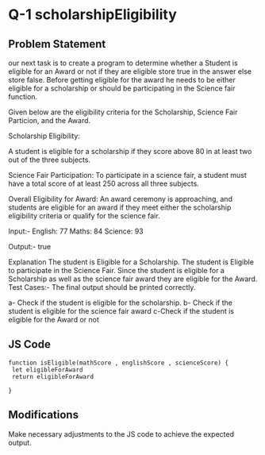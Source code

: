 # Q-1 scholarshipEligibility

## Problem Statement
our next task is to create a program to determine whether a Student is eligible for an Award or not if they are eligible store true in the answer else store false. Before getting eligible for the award he needs to be either eligible for a scholarship or should be participating in the Science fair function.

Given below are the eligibility criteria for the Scholarship, Science Fair Particion, and the Award.



Scholarship Eligibility:


A student is eligible for a scholarship if they score above 80 in at least two out of the three subjects.


Science Fair Participation:
To participate in a science fair, a student must have a total score of at least 250 across all three subjects.


Overall Eligibility for Award:
An award ceremony is approaching, and students are eligible for an award if they meet either the scholarship eligibility criteria or qualify for the science fair.


Input:-
English: 77
Maths:   84
Science: 93


Output:-
true


Explanation
The student is Eligible for a Scholarship.
The student is Eligible to participate in the Science Fair.
Since the student is eligible for a Scholarship as well as the science fair award they are eligible for the Award.
Test Cases:-
The final output should be printed correctly.

a- Check if the student is eligible for the scholarship.
b- Check if the student is eligible for the science fair award
c-Check if the student is eligible for the Award or not

## JS Code
```
function isEligible(mathScore , englishScore , scienceScore) {
 let eligibleForAward 
 return eligibleForAward
  
}

```
## Modifications
Make necessary adjustments to the JS code to achieve the expected output.

